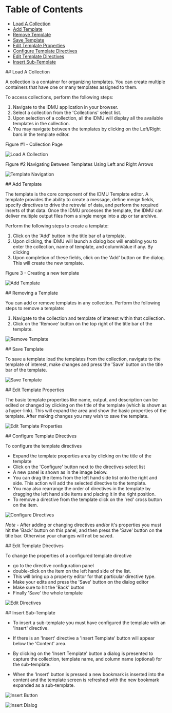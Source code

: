# Table of Contents

- [Load A Collection](#load_collection)
- [Add Template](#add_template)
- [Remove Template](#remove_template)
- [Save Template](#save_template)
- [Edit Template Properties](#edit_template_properties)
- [Configure Template Directives](#configure_template_direcives)
- [Edit Template Directives](#edit_template_directive_properties)
- [Insert Sub-Template](#insert_sub_template)


<a name="load_collection"/>
## Load A Collection

A collection is a container for organizing templates. You can create multiple containers that have one or many templates assigned to them.

To access collections, perform the following steps:

1. Navigate to the IDMU application in your browser.
2. Select a collection from the 'Collections' select list.
3. Upon selection of a collection, all the IDMU will display all the available templates in the collection.
4. You may navigate between the templates by clicking on the Left/Right bars in the template editor.
 
Figure #1 - Collection Page

![Load A Collection](https://github.com/FlatBallFlyer/IBM-Data-Merge-Utility/blob/post-integ/idmu-editor/src/main/node/docs/screen-shots/main-controller.png)

Figure #2 Navigating Between Templates Using Left and Right Arrows

![Template Navigation](https://github.com/FlatBallFlyer/IBM-Data-Merge-Utility/blob/post-integ/idmu-editor/src/main/node/docs/screen-shots/left-right-nav.png)

<a name="add_template"/>
## Add Template

The template is the core component of the IDMU Template editor. A template provides the ability to create a message, define merge fields, specify directives to drive the retrevial of data, and perform the required inserts of that data. Once the IDMU processes the template, the IDMU can deliver multiple output files from a single merge into a zip or tar archive.

Perform the following steps to create a template:

1. Click on the 'Add' button in the title bar of a template. 
2. Upon clicking, the IDMU will launch a dialog box will enabling you to enter the collection, name of template, and columnValue if any. By clicking
3. Upon completion of these fields, click on the 'Add' button on the dialog. This will create the new template.

Figure 3 - Creating a new template

![Add Template](https://github.com/FlatBallFlyer/IBM-Data-Merge-Utility/blob/post-integ/idmu-editor/src/main/node/docs/screen-shots/add-template.png)

<a name="remove_template"/>
## Removing a Template

You can add or remove templates in any collection. Perform the following steps to remove a template:

1. Navigate to the collection and template of interest within that collection.
2. Click on the 'Remove' button on the top right of the title bar of the template.

![Remove Template](https://github.com/FlatBallFlyer/IBM-Data-Merge-Utility/blob/post-integ/idmu-editor/src/main/node/docs/screen-shots/left-right-nav.png)

<a name="save_template"/>
## Save Template

To save a template load the templates from the collection, navigate to the
template of interest, make changes and press the 'Save' button on the title
bar of the template. 

![Save Template](https://github.com/FlatBallFlyer/IBM-Data-Merge-Utility/blob/post-integ/idmu-editor/src/main/node/docs/screen-shots/left-right-nav.png)

<a name="edit_template_properties"/>
## Edit Template Properties

The basic template properties like name, output, and description 
can be edited or changed by clicking on the title of the
template (which is shown as a hyper-link). This will expand the area and show the
basic properties of the template. After making changes you may wish to save the
template.

![Edit Template Properties](https://github.com/FlatBallFlyer/IBM-Data-Merge-Utility/blob/post-integ/idmu-editor/src/main/node/docs/screen-shots/template-properties-editor.png)

<a name="configure_template_directives"/>
## Configure Template Directives

To configure the template directives

- Expand the template properties area by clicking on the title of the template
- Click on the 'Configure' button next to the directives select list
- A new panel is shown as in the image below.
- You can drag the items from the left hand side list onto the right and side. This
  action will add the selected directive to the template.
- You may also rearrange the order of directives in the template by dragging the left
 hand side items and placing it in the right position.
- To remove a directive from the template click on the 'red' cross button on the item.


![Configure Directives ](https://github.com/FlatBallFlyer/IBM-Data-Merge-Utility/blob/post-integ/idmu-editor/src/main/node/docs/screen-shots/drag-drop-directives.png)


*Note* - After adding or changing directives and/or it's properties you must hit the 'Back'
button on this panel, and then press the 'Save' button on the title bar. Otherwise your
changes will not be saved.

<a name="edit_template_directive_properties"/>
## Edit Template Directives

To change the properties of a configured template directive

- go to the directive configuration panel
- double-click on the item on the left hand side of the list.
- This will bring up a property editor for that particular directive type.
- Make your edits and press the 'Save' button on the dialog editor
- Make sure to hit the 'Back' button
- Finally 'Save' the whole template

![Edit Directives](https://github.com/FlatBallFlyer/IBM-Data-Merge-Utility/blob/post-integ/idmu-editor/src/main/node/docs/screen-shots/directives-editor.png)

<a name="insert_sub_template"/>
## Insert Sub-Template

- To insert a sub-template you must have configured the template
with an 'Insert' directive.

- If there is an 'Insert' directive a 'Insert Template' button will appear below
the 'Content' area.

- By clicking on the 'Insert Template' button a dialog is presented to capture the
collection, template name, and column name (optional) for the sub-template.

- When the 'Insert' button is pressed a new bookmark is inserted into the content and
the template screen is refreshed with the new bookmark expanded as a sub-template.

![Insert Button](https://github.com/FlatBallFlyer/IBM-Data-Merge-Utility/blob/post-integ/idmu-editor/src/main/node/docs/screen-shots/insert-template-button.png)


![Insert Dialog](https://github.com/FlatBallFlyer/IBM-Data-Merge-Utility/blob/post-integ/idmu-editor/src/main/node/docs/screen-shots/bookmark-inserter.png)



